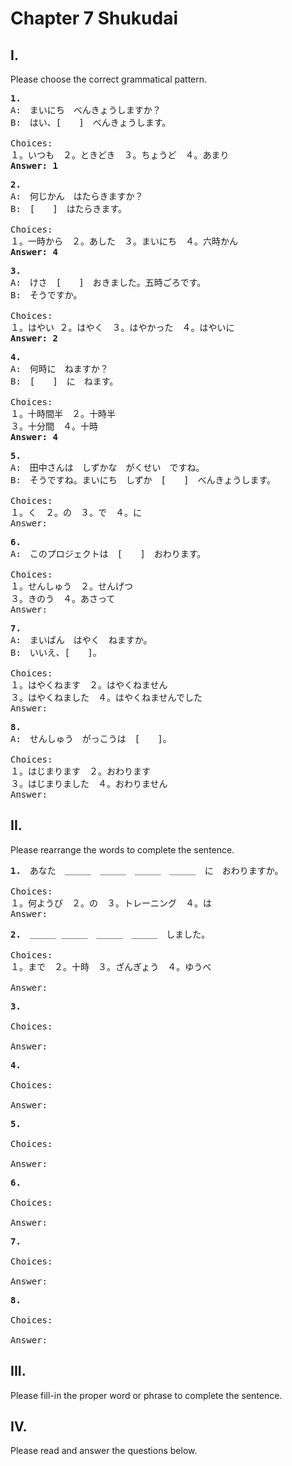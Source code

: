 # Chapter 7 Shukudai

## I.

Please choose the correct grammatical pattern.

<pre>
<b>1.</b>
A:　まいにち　べんきょうしますか？
B:　はい、[　　]　べんきょうします。

Choices:
１。いつも　２。ときどき　３。ちょうど　４。あまり
<b>Answer: 1</b>
</pre>

<pre>
<b>2.</b>
A:　何じかん　はたらきますか？
B:　[　　]　はたらきます。

Choices:
１。一時から　２。あした　３。まいにち　４。六時かん
<b>Answer: 4</b>
</pre>

<pre>
<b>3.</b>
A:　けさ　[　　]　おきました。五時ごろです。
B:　そうですか。

Choices:
１。はやい ２。はやく　３。はやかった　４。はやいに
<b>Answer: 2</b>
</pre>

<pre>
<b>4.</b>
A:　何時に　ねますか？
B:　[　　]　に　ねます。

Choices:
１。十時間半　２。十時半
３。十分間　４。十時
<b>Answer: 4</b>
</pre>

<pre>
<b>5.</b>
A:　田中さんは　しずかな　がくせい　ですね。
B:　そうですね。まいにち　しずか　[　　]　べんきょうします。

Choices:
１。く　２。の　３。で　４。に
Answer:
</pre>

<pre>
<b>6.</b>
A:　このプロジェクトは　[　　]　おわります。

Choices:
１。せんしゅう　２。せんげつ
３。きのう　４。あさって
Answer:
</pre>

<pre>
<b>7.</b>
A:　まいばん　はやく　ねますか。
B:　いいえ、[　　]。

Choices:
１。はやくねます　２。はやくねません
３。はやくねました　４。はやくねませんでした
Answer:
</pre>

<pre>
<b>8.</b>
A:　せんしゅう　がっこうは　[　　]。

Choices:
１。はじまります　２。おわります
３。はじまりました　４。おわりません
Answer:
</pre>

## II.

Please rearrange the words to complete the sentence.

<pre>
<b>1.</b>　あなた　＿＿＿　＿＿＿　＿＿＿　＿＿＿　に　おわりますか。

Choices:
１。何ようび　２。の　３。トレーニング　４。は
Answer:
</pre>

<pre>
<b>2.</b>　＿＿＿ ＿＿＿　＿＿＿　＿＿＿　しました。

Choices:
１。まで　２。十時　３。ざんぎょう　４。ゆうべ

Answer:
</pre>

<pre>
<b>3.</b>

Choices:

Answer:
</pre>

<pre>
<b>4.</b>

Choices:

Answer:
</pre>

<pre>
<b>5.</b>

Choices:

Answer:
</pre>

<pre>
<b>6.</b>

Choices:

Answer:
</pre>

<pre>
<b>7.</b>

Choices:

Answer:
</pre>

<pre>
<b>8.</b>

Choices:

Answer:
</pre>

## III.

Please fill-in the proper word or phrase to complete the sentence.

## IV.

Please read and answer the questions below.
